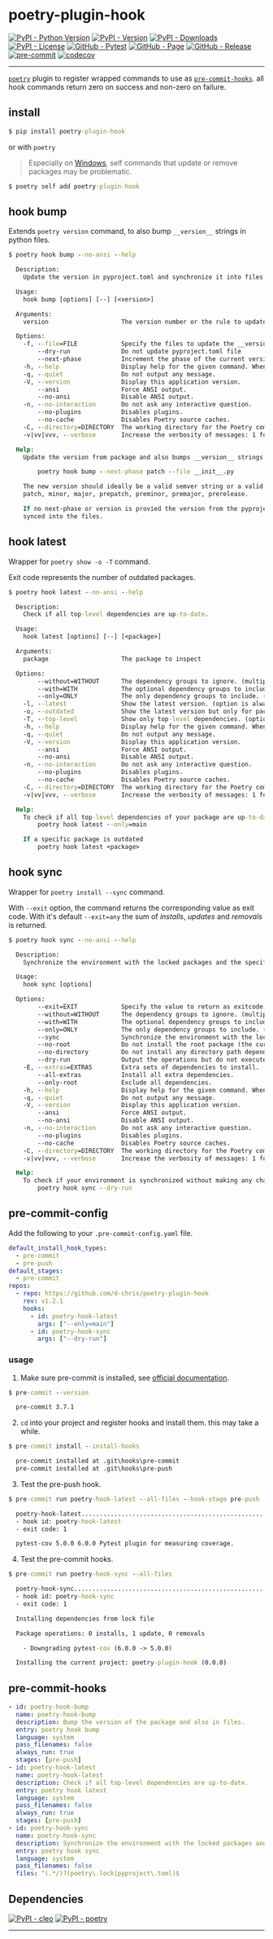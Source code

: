 # poetry-plugin-hook

[![PyPI - Python Version](https://img.shields.io/pypi/pyversions/poetry-plugin-hook)](https://pypi.org/project/poetry-plugin-hook/)
[![PyPI - Version](https://img.shields.io/pypi/v/poetry-plugin-hook)](https://pypi.org/project/poetry-plugin-hook/)
[![PyPI - Downloads](https://img.shields.io/pypi/dm/poetry-plugin-hook)](https://pypi.org/project/poetry-plugin-hook/)
[![PyPI - License](https://img.shields.io/pypi/l/poetry-plugin-hook)](https://raw.githubusercontent.com/d-chris/poetry-plugin-hook/main/LICENSE)
[![GitHub - Pytest](https://img.shields.io/github/actions/workflow/status/d-chris/poetry-plugin-hook/pytest.yml?logo=github&label=pytest)](https://github.com/d-chris/poetry-plugin-hook/actions/workflows/pytest.yml)
[![GitHub - Page](https://img.shields.io/website?url=https%3A%2F%2Fd-chris.github.io%2Fpoetry-plugin-hook&up_message=pdoc&logo=github&label=documentation)](https://d-chris.github.io/poetry-plugin-hook)
[![GitHub - Release](https://img.shields.io/github/v/tag/d-chris/poetry-plugin-hook?logo=github&label=github)](https://github.com/d-chris/poetry-plugin-hook)
[![pre-commit](https://img.shields.io/badge/pre--commit-enabled-brightgreen?logo=pre-commit)](https://raw.githubusercontent.com/d-chris/poetry-plugin-hook/main/.pre-commit-config.yaml)
[![codecov](https://codecov.io/gh/d-chris/poetry-plugin-hook/graph/badge.svg?token=RNNV7TN8WZ)](https://codecov.io/gh/d-chris/poetry-plugin-hook)

---

[`poetry`](https://python-poetry.org/) plugin to register wrapped commands to use as [`pre-commit-hooks`](https://pre-commit.com/). all hook commands return zero on success and non-zero on failure.

## install

```cmd
$ pip install poetry-plugin-hook
```

or with `poetry`

> Especially on [Windows](https://python-poetry.org/docs/cli/#self), self commands that update or remove packages may be problematic.

```cmd
$ poetry self add poetry-plugin-hook
```

## hook bump

Extends `poetry version` command, to also bump `__version__` strings in python files.

```cmd
$ poetry hook bump --no-ansi --help

  Description:
    Update the version in pyproject.toml and synchronize it into files.

  Usage:
    hook bump [options] [--] [<version>]

  Arguments:
    version                    The version number or the rule to update the version.

  Options:
    -f, --file=FILE            Specify the files to update the __version__ string. [default: ["__init__.py"]] (multiple values allowed)
        --dry-run              Do not update pyproject.toml file
        --next-phase           Increment the phase of the current version
    -h, --help                 Display help for the given command. When no command is given display help for the list command.
    -q, --quiet                Do not output any message.
    -V, --version              Display this application version.
        --ansi                 Force ANSI output.
        --no-ansi              Disable ANSI output.
    -n, --no-interaction       Do not ask any interactive question.
        --no-plugins           Disables plugins.
        --no-cache             Disables Poetry source caches.
    -C, --directory=DIRECTORY  The working directory for the Poetry command (defaults to the current working directory).
    -v|vv|vvv, --verbose       Increase the verbosity of messages: 1 for normal output, 2 for more verbose output and 3 for debug.

  Help:
    Update the version from package and also bumps __version__ strings in any given file.

        poetry hook bump --next-phase patch --file __init__.py

    The new version should ideally be a valid semver string or a valid bump rule:
    patch, minor, major, prepatch, preminor, premajor, prerelease.

    If no next-phase or version is provied the version from the pyproject.toml file will be
    synced into the files.
```

## hook latest

Wrapper for `poetry show -o -T` command.

Exit code represents the number of outdated packages.

```cmd
$ poetry hook latest --no-ansi --help

  Description:
    Check if all top-level dependencies are up-to-date.

  Usage:
    hook latest [options] [--] [<package>]

  Arguments:
    package                    The package to inspect

  Options:
        --without=WITHOUT      The dependency groups to ignore. (multiple values allowed)
        --with=WITH            The optional dependency groups to include. (multiple values allowed)
        --only=ONLY            The only dependency groups to include. (multiple values allowed)
    -l, --latest               Show the latest version. (option is always True)
    -o, --outdated             Show the latest version but only for packages that are outdated. (option is always True)
    -T, --top-level            Show only top-level dependencies. (option is always True)
    -h, --help                 Display help for the given command. When no command is given display help for the list command.
    -q, --quiet                Do not output any message.
    -V, --version              Display this application version.
        --ansi                 Force ANSI output.
        --no-ansi              Disable ANSI output.
    -n, --no-interaction       Do not ask any interactive question.
        --no-plugins           Disables plugins.
        --no-cache             Disables Poetry source caches.
    -C, --directory=DIRECTORY  The working directory for the Poetry command (defaults to the current working directory).
    -v|vv|vvv, --verbose       Increase the verbosity of messages: 1 for normal output, 2 for more verbose output and 3 for debug.

  Help:
    To check if all top-level dependencies of your package are up-to-date
        poetry hook latest --only=main

    If a specific package is outdated
        poetry hook latest <package>
```

## hook sync

Wrapper for `poetry install --sync` command.

With `--exit` option, the command returns the corresponding value as exit code. With it's default `--exit=any` the sum of *installs*, *updates* and *removals* is returned.

```cmd
$ poetry hook sync --no-ansi --help

  Description:
    Synchronize the environment with the locked packages and the specified groups.

  Usage:
    hook sync [options]

  Options:
        --exit=EXIT            Specify the value to return as exitcode. choices=['any', 'installs', 'updates', 'removals'] [default: "any"]
        --without=WITHOUT      The dependency groups to ignore. (multiple values allowed)
        --with=WITH            The optional dependency groups to include. (multiple values allowed)
        --only=ONLY            The only dependency groups to include. (multiple values allowed)
        --sync                 Synchronize the environment with the locked packages and the specified groups. (option is always True)
        --no-root              Do not install the root package (the current project).
        --no-directory         Do not install any directory path dependencies; useful to install dependencies without source code, e.g. for caching of Docker layers)
        --dry-run              Output the operations but do not execute anything (implicitly enables --verbose).
    -E, --extras=EXTRAS        Extra sets of dependencies to install. (multiple values allowed)
        --all-extras           Install all extra dependencies.
        --only-root            Exclude all dependencies.
    -h, --help                 Display help for the given command. When no command is given display help for the list command.
    -q, --quiet                Do not output any message.
    -V, --version              Display this application version.
        --ansi                 Force ANSI output.
        --no-ansi              Disable ANSI output.
    -n, --no-interaction       Do not ask any interactive question.
        --no-plugins           Disables plugins.
        --no-cache             Disables Poetry source caches.
    -C, --directory=DIRECTORY  The working directory for the Poetry command (defaults to the current working directory).
    -v|vv|vvv, --verbose       Increase the verbosity of messages: 1 for normal output, 2 for more verbose output and 3 for debug.

  Help:
    To check if your environment is synchronized without making any changes
        poetry hook sync --dry-run
```

## pre-commit-config

Add the following to your `.pre-commit-config.yaml` file.

```yaml
default_install_hook_types:
  - pre-commit
  - pre-push
default_stages:
  - pre-commit
repos:
  - repo: https://github.com/d-chris/poetry-plugin-hook
    rev: v1.2.1
    hooks:
      - id: poetry-hook-latest
        args: ["--only=main"]
      - id: poetry-hook-sync
        args: ["--dry-run"]
```

### usage

1. Make sure pre-commit is installed, see [official documentation](https://pre-commit.com/#installation).
  ```cmd
  $ pre-commit --version

    pre-commit 3.7.1
  ```
2. `cd` into your project and register hooks and install them. this may take a while.
  ```cmd
  $ pre-commit install --install-hooks

    pre-commit installed at .git\hooks\pre-commit
    pre-commit installed at .git\hooks\pre-push
  ```
3. Test the pre-push hook.
  ```cmd
  $ pre-commit run poetry-hook-latest --all-files --hook-stage pre-push

    poetry-hook-latest.......................................................Failed
    - hook id: poetry-hook-latest
    - exit code: 1

    pytest-cov 5.0.0 6.0.0 Pytest plugin for measuring coverage.
  ```
4. Test the pre-commit hooks.
  ```cmd
  $ pre-commit run poetry-hook-sync --all-files

    poetry-hook-sync.........................................................Failed
    - hook id: poetry-hook-sync
    - exit code: 1

    Installing dependencies from lock file

    Package operations: 0 installs, 1 update, 0 removals

      - Downgrading pytest-cov (6.0.0 -> 5.0.0)

    Installing the current project: poetry-plugin-hook (0.0.0)
  ```

## pre-commit-hooks

```yaml
- id: poetry-hook-bump
  name: poetry-hook-bump
  description: Bump the version of the package and also in files.
  entry: poetry hook bump
  language: system
  pass_filenames: false
  always_run: true
  stages: [pre-push]
- id: poetry-hook-latest
  name: poetry-hook-latest
  description: Check if all top-level dependencies are up-to-date.
  entry: poetry hook latest
  language: system
  pass_filenames: false
  always_run: true
  stages: [pre-push]
- id: poetry-hook-sync
  name: poetry-hook-sync
  description: Synchronize the environment with the locked packages and the specified groups.
  entry: poetry hook sync
  language: system
  pass_filenames: false
  files: ^(.*/)?(poetry\.lock|pyproject\.toml)$
```

## Dependencies

[![PyPI - cleo](https://img.shields.io/pypi/v/cleo?logo=pypi&logoColor=white&label=cleo)](https://pypi.org/project/cleo/)
[![PyPI - poetry](https://img.shields.io/pypi/v/poetry?logo=poetry&logoColor=white&label=poetry)](https://pypi.org/project/poetry/)

---
